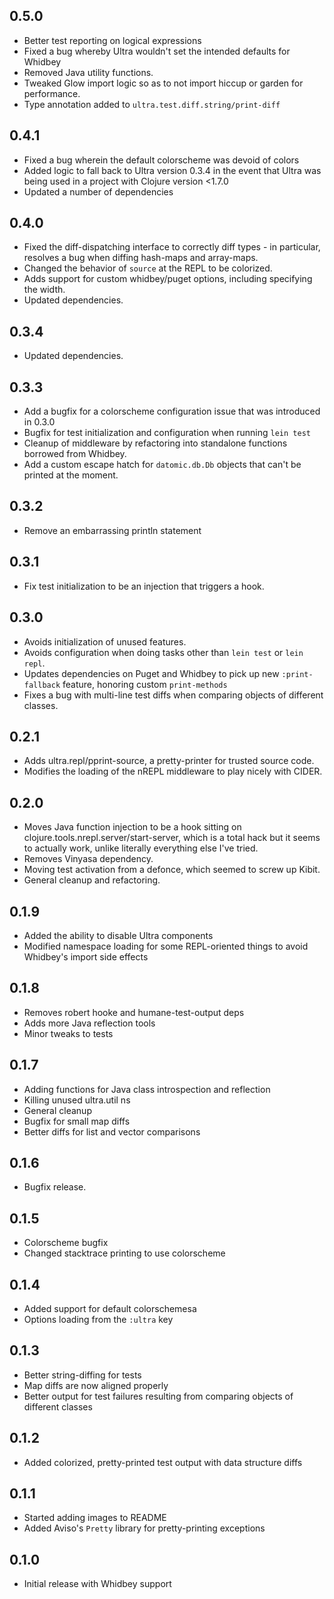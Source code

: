 ## 0.5.0
 * Better test reporting on logical expressions
 * Fixed a bug whereby Ultra wouldn't set the intended defaults for Whidbey
 * Removed Java utility functions.
 * Tweaked Glow import logic so as to not import hiccup or garden for performance.
 * Type annotation added to `ultra.test.diff.string/print-diff`

## 0.4.1
 * Fixed a bug wherein the default colorscheme was devoid of colors
 * Added logic to fall back to Ultra version 0.3.4 in the event that Ultra was being used in a project with Clojure version <1.7.0
 * Updated a number of dependencies

## 0.4.0
 * Fixed the diff-dispatching interface to correctly diff types - in particular, resolves a bug when diffing hash-maps and array-maps.
 * Changed the behavior of `source` at the REPL to be colorized.
 * Adds support for custom whidbey/puget options, including specifying the width.
 * Updated dependencies.

## 0.3.4
 * Updated dependencies.

## 0.3.3
 * Add a bugfix for a colorscheme configuration issue that was introduced in 0.3.0
 * Bugfix for test initialization and configuration when running `lein test`
 * Cleanup of middleware by refactoring into standalone functions borrowed from Whidbey.
 * Add a custom escape hatch for `datomic.db.Db` objects that can't be printed at the moment.

## 0.3.2
 * Remove an embarrassing println statement

## 0.3.1
 * Fix test initialization to be an injection that triggers a hook. 

## 0.3.0
 * Avoids initialization of unused features.
 * Avoids configuration when doing tasks other than `lein test` or `lein repl`.
 * Updates dependencies on Puget and Whidbey to pick up new `:print-fallback` feature, honoring custom `print-methods`
 * Fixes a bug with multi-line test diffs when comparing objects of different classes.

## 0.2.1
 * Adds ultra.repl/pprint-source, a pretty-printer for trusted source code.
 * Modifies the loading of the nREPL middleware to play nicely with CIDER.

## 0.2.0
 * Moves Java function injection to be a hook sitting on clojure.tools.nrepl.server/start-server, which is a total hack but it seems to actually work, unlike literally everything else I've tried. 
 * Removes Vinyasa dependency.
 * Moving test activation from a defonce, which seemed to screw up Kibit.
 * General cleanup and refactoring.

## 0.1.9
 * Added the ability to disable Ultra components
 * Modified namespace loading for some REPL-oriented things to avoid Whidbey's import side effects

## 0.1.8
 * Removes robert hooke and humane-test-output deps
 * Adds more Java reflection tools
 * Minor tweaks to tests

## 0.1.7
 * Adding functions for Java class introspection and reflection
 * Killing unused ultra.util ns
 * General cleanup
 * Bugfix for small map diffs
 * Better diffs for list and vector comparisons

## 0.1.6
 * Bugfix release.

## 0.1.5
 * Colorscheme bugfix
 * Changed stacktrace printing to use colorscheme

## 0.1.4
 * Added support for default colorschemesa
 * Options loading from the `:ultra` key

## 0.1.3
 * Better string-diffing for tests
 * Map diffs are now aligned properly
 * Better output for test failures resulting from comparing objects of different classes

## 0.1.2
 * Added colorized, pretty-printed test output with data structure diffs

## 0.1.1
 * Started adding images to README
 * Added Aviso's `Pretty` library for pretty-printing exceptions

## 0.1.0
 * Initial release with Whidbey support
